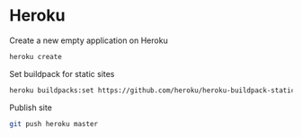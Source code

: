 # Heroku

Create a new empty application on Heroku

```bash
heroku create
```

Set buildpack for static sites

```bash
heroku buildpacks:set https://github.com/heroku/heroku-buildpack-static.git
```

Publish site

```bash
git push heroku master
```
